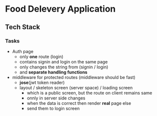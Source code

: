 # Food Delevery Application

## Tech Stack

### Tasks
- Auth page
  - only **one** route (login)
  - contains signin and login on the same page
  - only changes the string from (signin / login)
  - and **separate handling functions**
- middleware for protected routes (middleware should be fast)
  - **jose**(jwt token reader)
  - layout / skeleton screen (server space) / loading screen
    - which is a public screen, but the route on client remains same
    - onnly in server side changes
    - when the data is correct then render **real** page else
    - send them to login screen
    